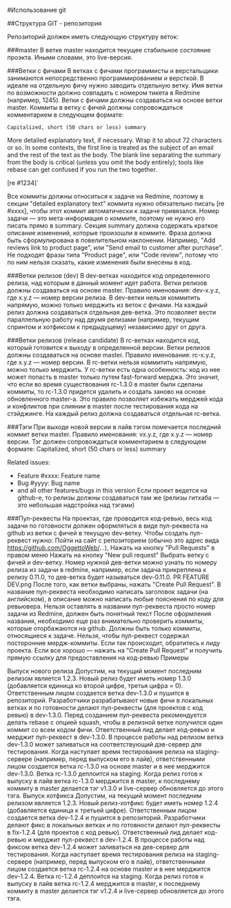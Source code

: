 
#Использование git

##Структура GIT - репозитория

Репозиторий должен иметь следующую структуру веток:

###master
В ветке master находится текущее стабильное состояние проэкта. Иными словами, это live-версия.

###Ветки с фичами
В ветках с фичами программисты и верстальщики занимаются непосредственно программированием и версткой. В идеале на отдельную фичу нужно заводить отдельную ветку. Имя ветки по возможности должно совпадать с номером тикета в Redmine (например, 1245). Ветки с фичами должны создаваться на основе ветки master.
Коммиты в ветку с фичей должны сопровождаться комментарием в следующем формате:

`Capitalized, short (50 chars or less) summary`

More detailed explanatory text, if necessary.  Wrap it to about 72
characters or so.  In some contexts, the first line is treated as the
subject of an email and the rest of the text as the body.  The blank
line separating the summary from the body is critical (unless you omit
the body entirely); tools like rebase can get confused if you run the
two together.

[re #1234]`

Все коммиты должны относиться к задаче на Redmine, поэтому в секции "detailed explanatory text" коммита нужно обязательно писать [re #xxxx], чтобы этот коммит автоматически к задаче привязался. Номер задачи — это мета-информация о коммите, поэтому не нужно его писать прямо в summary. Секция summary должна содержать краткое описание изменений, которые произошли в коммите. Фраза должна быть сформулирована в повелительном наклонении. Например, "Add reviews link to product page", или "Send email to customer after purchase".
Не подходят фразы типа "Product page", или "Code review", потому что по ним нельзя сказать, какие изменения были внесены в код.

###Ветки релизов (dev)
В dev-ветках находится код определенного релиза, над которым в данный момент идет работа. Ветки релизов должны создаваться на основе master. Правило именования: dev-x.y.z, где x.y.z — номер версии релиза. В dev-ветки нельзя коммитить напрямую, можно только мерджить из веток с фичами.
На каждый релиз должна создаваться отдельная дев-ветка. Это позволяет вести параллельную работу над двумя релизами (например, текущим спринтом и хотфиксом к предыдущему) независимо друг от друга.

###Ветки релизов (release candidate)
В rc-ветках находится код, который готовится к выходу в определенной версии. Ветки релизов должны создаваться на основе master. Правило именования: rc-x.y.z, где x.y.z — номер версии.
В rc-ветки нельзя коммитить напрямую, можно только мерджить.
У rc-ветки есть одна особенность: код из нее может попасть в master только путем fast-forward мерджа. Это значит, что если во время существования rc-1.3.0 в master были сделаны коммиты, то rc-1.3.0 придется удалить и создать заново на основе обновленного master-а. Это правило позволяет избежать мерджей кода и конфликтов при слиянии в master после тестирования кода на стэйджинге.
На каждый релиз должна создаваться отдельная rc-ветка.

###Тэги
При выходе новой версии в лайв тэгом помечается последний коммит ветки master. Правило именования: vx.y.z, где x.y.z — номер версии. Тэг должен сопровождаться комментарием в следующем формате:
Capitalized, short (50 chars or less) summary

Related issues:
* Feature #xxxx: Feature name
* Bug #yyyy: Bug name
* and all other features/bugs in this version
Если проект ведется на github-е, то релизы должны создаваться там же (релизы гитхаба — это небольшая надстройка над тэгами)

###Пул-реквесты
На проектах, где проводится код-ревью, весь код задачи по готовности должен оформляться в виде пул-реквеста на github из ветки с фичей в текущую dev-ветку.
Чтобы создать пул-реквест нужно:
Пойти на сайт с репозиторием (обычно это адрес вида https://github.com/OggettoWeb/...),
Нажать на кнопку "Pull Requests" в правом меню
Нажать на кнопку "New pull request"
Выбрать ветку с фичей и dev-ветку. Номер нужной дев-ветки можно узнать по номеру релиза из задачи в redmine, например, если задача прикреплена к релизу 0.11.0, то дев-ветка будет называться dev-0.11.0.
PR FEATURE DEV.png
После того, как ветки выбраны, нажать "Create Pull Request". В название пул-реквеста необходимо написать заголовок задачи (на английском), в описание можно написать любые пояснения по коду для ревьювера. Нельзя оставлять в названии пул-реквеста просто номер задачи из Redmine, должен быть понятный текст
После оформления названия, необходимо еще раз внимательно проверить коммиты, которые оторбажаются на github. Должны быть только коммиты, относящиеся к задаче. Нельзя, чтобы пул-реквест содержал посторонние мердж-коммиты. Если так происходит, обратитесь к лиду проекта.
Если все хорошо — нажать на "Create Pull Request" и получить прямую ссылку для предоставления на код-ревью
Примеры

Выпуск нового релиза
Допустим, на текущий момент последним релизом является 1.2.3. Новый релиз будет иметь номер 1.3.0 (добавляется единица ко второй цифре, третья цифра = 0).
Ответственным лицом создается ветка dev-1.3.0 и пушится в репозиторий.
Разработчики разрабатывают новые фичи в локальных ветках и по готовности делают пул-реквесты (для проектов с код ревью) в dev-1.3.0. Перед созданием пул-реквеста рекомендуется делать rebase с опцией squash, чтобы в релизной ветке получился один коммит со всем кодом фичи.
Ответственный лид делает код-ревью и мерджит пул-реквест в dev-1.3.0.
В процессе работы над релизом ветка dev-1.3.0 может заливаться на соответствующий дэв-сервер для тестирования. Когда наступает время тестирования релиза на staging-сервере (например, перед выпуском его в лайв), ответственными лицом создается ветка rc-1.3.0 на основе master и в нее мерджится dev-1.3.0. Ветка rc-1.3.0 деплоится на staging.
Когда релиз готов к выпуску в лайв ветка rc-1.3.0 мерджится в master, к последнему коммиту в master делается тэг v1.3.0 и live-сервер обновляется до этого тэга.
Выпуск хотфикса
Допустим, на текущий момент последним релизом является 1.2.3. Новый релиз-хотфикс будет иметь номер 1.2.4 (добавляется единица к третьей цифре).
Ответственным лицом создается ветка dev-1.2.4 и пушится в репозиторий.
Разработчики делают фикс в локальных ветках и по готовности делают пул-реквесты в fix-1.2.4 (для проектов с код ревью).
Ответственный лид делает код-ревью и мерджит пул-реквест в dev-1.2.4.
В процессе работы над фиксом ветка dev-1.2.4 может заливаться на дев-сервер для тестирования.
Когда наступает время тестирования релиза на staging-сервере (например, перед выпуском его в лайв), ответственными лицом создается ветка rc-1.2.4 на основе master и в нее мерджится dev-1.2.4. Ветка rc-1.2.4 деплоится на staging.
Когда релиз готов к выпуску в лайв ветка rc-1.2.4 мерджится в master, к последнему коммиту в master делается тэг v1.2.4 и live-сервер обновляется до этого тэга.